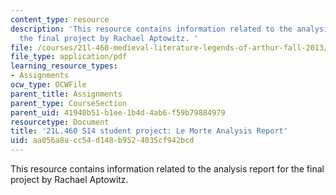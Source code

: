 ```yaml
---
content_type: resource
description: 'This resource contains information related to the analysis report for
  the final project by Rachael Aptowitz. '
file: /courses/21l-460-medieval-literature-legends-of-arthur-fall-2013/aa056a8acc54d148b9524035cf942bcd_MIT21L_460F13_Le_Morte_Anl.pdf
file_type: application/pdf
learning_resource_types:
- Assignments
ocw_type: OCWFile
parent_title: Assignments
parent_type: CourseSection
parent_uid: 41940b51-b1ee-1b4d-4ab6-f59b79884979
resourcetype: Document
title: '21L.460 S14 student project: Le Morte Analysis Report'
uid: aa056a8a-cc54-d148-b952-4035cf942bcd
---
```

This resource contains information related to the analysis report for the final project by Rachael Aptowitz. 

